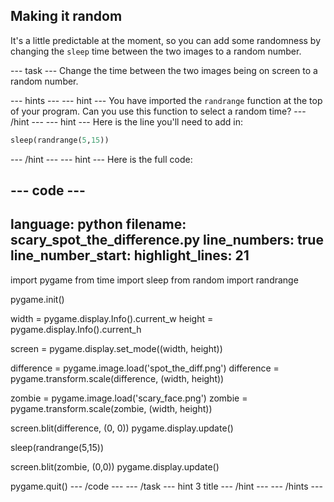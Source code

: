 ## Making it random

It's a little predictable at the moment, so you can add some randomness by changing the `sleep` time between the two images to a random number.

--- task ---
Change the time between the two images being on screen to a random number.



--- hints --- --- hint ---
You have imported the `randrange` function at the top of your program. Can you use this function to select a random time?
--- /hint --- --- hint ---
Here is the line you'll need to add in:

```python
sleep(randrange(5,15))
```
--- /hint --- --- hint ---
Here is the full code:

--- code ---
---
language: python
filename: scary_spot_the_difference.py
line_numbers: true
line_number_start: 
highlight_lines: 21
---
import pygame
from time import sleep
from random import randrange

pygame.init()

width = pygame.display.Info().current_w
height = pygame.display.Info().current_h

screen = pygame.display.set_mode((width, height))

difference = pygame.image.load('spot_the_diff.png')
difference = pygame.transform.scale(difference, (width, height))

zombie = pygame.image.load('scary_face.png')
zombie = pygame.transform.scale(zombie, (width, height))

screen.blit(difference, (0, 0))
pygame.display.update()

sleep(randrange(5,15))

screen.blit(zombie, (0,0))
pygame.display.update()

pygame.quit()
--- /code ---
--- /task ---
hint 3 title
--- /hint --- --- /hints ---


